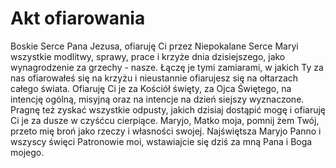 # Akt ofiarowania

Boskie Serce Pana Jezusa, ofiaruję Ci przez Niepokalane Serce Maryi wszystkie modlitwy, sprawy, prace i krzyże dnia dzisiejszego, jako wynagrodzenie za grzechy - nasze. Łączę je
tymi zamiarami, w jakich Ty za nas ofiarowałeś się na krzyżu i nieustannie ofiarujesz się na ołtarzach całego świata. Ofiaruję Ci je za Kościół święty, za Ojca Świętego, na intencję ogólną, misyjną oraz na intencje na dzień
siejszy wyznaczone. Pragnę też zyskać wszystkie odpusty, jakich dzisiaj dostąpić mogę i ofiaruję Ci je za dusze w czyśćcu cierpiące.
Maryjo, Matko moja, pomnij żem Twój, przeto mię broń jako rzeczy i własności swojej.
Najświętsza Maryjo Panno i wszyscy święci Patronowie moi, wstawiajcie się dziś za mną Pana i Boga mojego.
